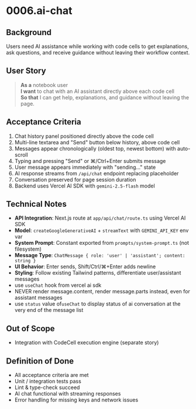 # 0006.ai-chat

## Background

Users need AI assistance while working with code cells to get explanations, ask questions, and receive guidance without leaving their workflow context.

## User Story

> **As a** notebook user  
> **I want** to chat with an AI assistant directly above each code cell  
> **So that** I can get help, explanations, and guidance without leaving the page.

## Acceptance Criteria

1. Chat history panel positioned directly above the code cell
2. Multi-line textarea and "Send" button below history, above code cell
3. Messages appear chronologically (oldest top, newest bottom) with auto-scroll
4. Typing and pressing "Send" or ⌘/Ctrl+Enter submits message
5. User message appears immediately with "sending..." state
6. AI response streams from `/api/chat` endpoint replacing placeholder
7. Conversation preserved for page session duration
8. Backend uses Vercel AI SDK with `gemini-2.5-flash` model

## Technical Notes

- **API Integration**: Next.js route at `app/api/chat/route.ts` using Vercel AI SDK
- **Model**: `createGoogleGenerativeAI` + `streamText` with `GEMINI_API_KEY` env var
- **System Prompt**: Constant exported from `prompts/system-prompt.ts` (not filesystem)
- **Message Type**: `ChatMessage { role: 'user' | 'assistant'; content: string }`
- **UI Behavior**: Enter sends, Shift/Ctrl/⌘+Enter adds newline
- **Styling**: Follow existing Tailwind patterns, differentiate user/assistant messages
- use `useChat` hook from vercel ai sdk
- NEVER render message.content, render message.parts instead, even for assistant messages
- use `status` value of`useChat` to display status of ai conversation at the very end of the message list

## Out of Scope

- Integration with CodeCell execution engine (separate story)

## Definition of Done

- All acceptance criteria are met
- Unit / integration tests pass
- Lint & type-check succeed
- AI chat functional with streaming responses
- Error handling for missing keys and network issues
